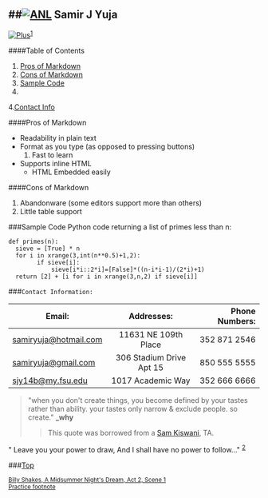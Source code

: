 <a id="top"></a>
##[![ANL](https://pbs.twimg.com/profile_images/116507411/Delta_normal.jpg "ANL")](https://www.anl.gov) Samir J Yuja 
----

[![Plus](http://4.bp.blogspot.com/-LUvaFlG26y8/VLPIPu3K-RI/AAAAAAAAATM/wW2u6bkMxa4/s1600/google_button.png)](https://plus.google.com/u/0/)<sup><a href="#fn1" id="ref1">1</a></sup>


####Table of Contents
 1. [Pros of Markdown](#pros)
 2. [Cons of Markdown](#cons)
 3. [Sample Code](#sample)
 4. 
 4.[Contact Info](#contact)
 
 <a id="pros"></a>
####Pros of Markdown
+	Readability in plain text 
+	Format as you type (as opposed to pressing buttons)
	 1. Fast to learn
+	Supports inline HTML
	* HTML Embedded easily
<a id="cons"></a>

####Cons of Markdown 
1.	Abandonware (some editors support more than others)
2.	Little table support

<a id = "sample"></a>
###Sample Code 
Python code returning a list of primes less than n:
		
	def primes(n):
  	  sieve = [True] * n
   	  for i in xrange(3,int(n**0.5)+1,2):
    	    if sieve[i]:
            	sieve[i*i::2*i]=[False]*((n-i*i-1)/(2*i)+1)
  	  return [2] + [i for i in xrange(3,n,2) if sieve[i]]

<a id="contact"></a>
###`Contact Information:`

|Email:                 |Addresses:              |Phone Numbers: |
| --------------------- | :--------------------: | ------------: |
|<samiryuja@hotmail.com> |11631 NE 109th Place    |352 871 2546   |
|<samiryuja@gmail.com>   |306 Stadium Drive Apt 15|850 555 5555   |
|<sjy14b@my.fsu.edu>    |1017 Academic Way       |352 666 6666   | 



>"when you don't create things, you become defined by your tastes rather than ability. your tastes only narrow & exclude people. so create." **_why**  
>>This quote was borrowed from a [Sam Kiswani][id], TA.  


"
Leave you your power to draw, And I shall have no power to follow..." <sup><a href="#fn2" id="ref2">2</a></sup>

###[Top](#top) 

[id]: https://sskiswani.github.io/ "Sam Kiswani"
<sup id="fn1"><a href="#ref1" title="jump back"> Billy Shakes, A Midsummer Night's Dream, Act 2, Scene 1</a></sup>  
<sup id="fn2"> <a href="#ref2" title="jump back"> Practice footnote </a></sup>
